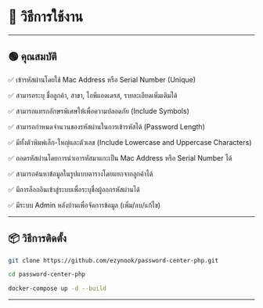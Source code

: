 # 🔐 วิธีการใช้งาน
---
## 🟢 คุณสมบัติ

✅ เข้ารหัสผ่านโดยใช้ Mac Address หรือ Serial Number (Unique)

✅ สามารถระบุ ชื่อลูกค้า, สาขา, ไอพีแอดเดรส, รายละเอียดเพิ่มเติมได้

✅ สามารถแทรกอักษรพิเศษให้เพื่อความปลอดภัย (Include Symbols)

✅ สามารถกำหนดจำนวนของรหัสผ่านในการเข้ารหัสได้ (Password Length)

✅ มีทั้งตัวพิมพ์เล็ก-ใหญ่และตัวเลข (Include Lowercase and Uppercase 
Characters)

✅ ถอดรหัสผ่านโดยการนำเอารหัสมาแกะเป็น Mac Address หรือ Serial Number ได้

✅ สามารถค้นหาข้อมูลในรูปแบบตารางโดยแยกจากลูกค้าได้

✅ มีการล็อกอินเข้าสู่ระบบเพื่อระบุชื่อผู้ออกรหัสผ่านได้

✅ มีระบบ Admin หลังบ้านเพื่อจัดการข้อมูล (เพิ่ม/ลบ/แก้ไข)

---
## 📦 วิธีการติดตั้ง
```sh
git clone https://github.com/ezynook/password-center-php.git
```
```sh
cd password-center-php
```
```sh
docker-compose up -d --build
```


---
